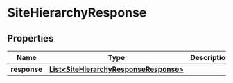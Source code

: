 
# SiteHierarchyResponse

## Properties
Name | Type | Description | Notes
------------ | ------------- | ------------- | -------------
**response** | [**List&lt;SiteHierarchyResponseResponse&gt;**](SiteHierarchyResponseResponse.md) |  |  [optional]



